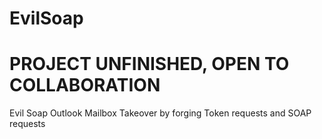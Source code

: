 # EvilSoap

# PROJECT UNFINISHED, OPEN TO COLLABORATION

Evil Soap Outlook Mailbox Takeover by forging Token requests and SOAP requests


